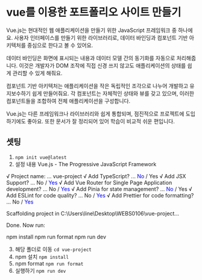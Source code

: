 # vue를 이용한 포트폴리오 사이트 만들기

Vue.js는 현대적인 웹 애플리케이션을 만들기 위한 JavaScript 프레임워크 중 하나에요. 사용자 인터페이스를 만들기 위한 라이브러리로, 데이터 바인딩과 컴포넌트 기반 아키텍처를 중심으로 한다고 볼 수 있어요.

데이터 바인딩은 화면에 표시되는 내용과 데이터 모델 간의 동기화를 자동으로 처리해줍니다. 이것은 개발자가 DOM 조작에 직접 신경 쓰지 않고도 애플리케이션의 상태를 쉽게 관리할 수 있게 해줘요.

컴포넌트 기반 아키텍처는 애플리케이션을 작은 독립적인 조각으로 나누어 개발하고 유지보수하기 쉽게 만들어줘요. 각 컴포넌트는 자체적인 상태와 뷰를 갖고 있으며, 이러한 컴포넌트들을 조합하여 전체 애플리케이션을 구성합니다.

Vue.js는 다른 프레임워크나 라이브러리와 쉽게 통합되며, 점진적으로 프로젝트에 도입하기에도 좋아요. 또한 문서가 잘 정리되어 있어 학습이 비교적 쉬운 편입니다.

## 셋팅
1. `npm init vue@latest`
2. 설정 내용
Vue.js - The Progressive JavaScript Framework

√ Project name: ... vue-project
√ Add TypeScript? ... <span style="color: blue">No</span> / Yes
√ Add JSX Support? ... No / <span style="color: blue">Yes</span>
√ Add Vue Router for Single Page Application development? ... No / <span style="color: blue">Yes</span>
√ Add Pinia for state management? ... <span style="color: blue">No</span> / Yes
√ Add ESLint for code quality? ... No / <span style="color: blue">Yes</span>
√ Add Prettier for code formatting? ... No / <span style="color: blue">Yes</span>

Scaffolding project in C:\Users\line\Desktop\WEBS0106\vue-project...

Done. Now run:

  npm install
  npm run format
  npm run dev

3. 해당 폴더로 이동 `cd vue-project`
4. npm 설치 `npm install`
5. npm format `npm run format`
6. 실행하기 `npm run dev`